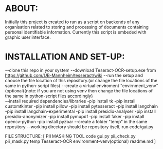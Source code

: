 # ABOUT:

Initially this project is created to run as a script on backends of any organisation related to storing and processing of documents containing personal identifiable information. Currently this script is embeded with graphic user interface. 

# INSTALLATION AND SET-UP:

--clone this repo in your system
--download Teseract-OCR-setup.exe from https://github.com/UB-Mannheim/tesseract/wiki
--run the setup and choose the file location of this repository.(or change the file locations of the same in python-script files)
--create a virtual enviroment "envirnment_venv"(optional){note: if you are not using venv then change the file locations of the same
  in python-script files accordingly}     
--install required dependencies/libraries
  -pip install tk
  -pip install customtkinter
  -pip install pillow
  -pip install pytesseract
  -pip install langchain
  -pip install langchain-experimental
  -pip install presidio-analyser
  -pip install presidio-anonymizer
  -pip install pymupdf
  -pip install faker
  -pip install opencv-python
  -pip install pyzbar
--create a folder "temp" in the same repository
--working directory should be repository itself, run code/gui.py

FILE STRUCTURE:
  [
    PII MASKING TOOL
      code
        gui.py
        pii_check.py
        pii_mask.py
      temp
      Tesseract-OCR
      environment-venv(optional)
      readme.md
  ]

